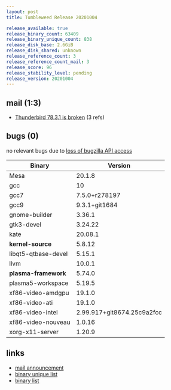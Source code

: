 ```yaml
---
layout: post
title: Tumbleweed Release 20201004

release_available: true
release_binary_count: 63409
release_binary_unique_count: 838
release_disk_base: 2.6GiB
release_disk_shared: unknown
release_reference_count: 3
release_reference_count_mail: 3
release_score: 96
release_stability_level: pending
release_version: 20201004
---
```


## mail (1:3)

- [Thunderbird 78.3.1 is broken](https://lists.opensuse.org/opensuse-factory/2020-10/msg00026.html) (3 refs)

## bugs (0)

<!--more-->

no relevant bugs due to [loss of bugzilla API access](https://bugzilla.opensuse.org/show_bug.cgi?id=1157722)

Binary | Version
--- | ---
Mesa | 20.1.8
gcc | 10
gcc7 | 7.5.0+r278197
gcc9 | 9.3.1+git1684
gnome-builder | 3.36.1
gtk3-devel | 3.24.22
kate | 20.08.1
**kernel-source** | 5.8.12
libqt5-qtbase-devel | 5.15.1
llvm | 10.0.1
**plasma-framework** | 5.74.0
plasma5-workspace | 5.19.5
xf86-video-amdgpu | 19.1.0
xf86-video-ati | 19.1.0
xf86-video-intel | 2.99.917+git8674.25c9a2fcc
xf86-video-nouveau | 1.0.16
xorg-x11-server | 1.20.9

## links

- [mail announcement](https://lists.opensuse.org/opensuse-factory/2020-10/msg00023.html)
- [binary unique list](http://download.opensuse.org/history/20201004/rpm.unique.list)
- [binary list](http://download.opensuse.org/history/20201004/rpm.list)
